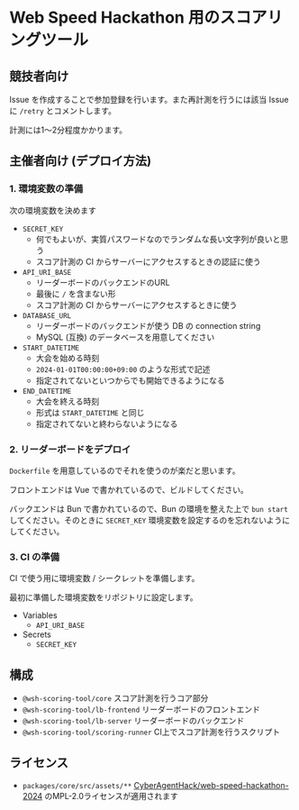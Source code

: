 # Web Speed Hackathon 用のスコアリングツール

## 競技者向け

Issue を作成することで参加登録を行います。また再計測を行うには該当 Issue に `/retry` とコメントします。

計測には1～2分程度かかります。

## 主催者向け (デプロイ方法)

### 1. 環境変数の準備

次の環境変数を決めます

- `SECRET_KEY`
  - 何でもよいが、実質パスワードなのでランダムな長い文字列が良いと思う
  - スコア計測の CI からサーバーにアクセスするときの認証に使う
- `API_URI_BASE`
  - リーダーボードのバックエンドのURL
  - 最後に `/` を含まない形
  - スコア計測の CI からサーバーにアクセスするときに使う
- `DATABASE_URL`
  - リーダーボードのバックエンドが使う DB の connection string
  - MySQL (互換) のデータベースを用意してください
- `START_DATETIME`
  - 大会を始める時刻
  - `2024-01-01T00:00:00+09:00` のような形式で記述
  - 指定されてないといつからでも開始できるようになる
- `END_DATETIME`
  - 大会を終える時刻
  - 形式は `START_DATETIME` と同じ
  - 指定されてないと終わらないようになる

### 2. リーダーボードをデプロイ

`Dockerfile` を用意しているのでそれを使うのが楽だと思います。

フロントエンドは Vue で書かれているので、ビルドしてください。

バックエンドは Bun で書かれているので、Bun の環境を整えた上で `bun start` してください。そのときに `SECRET_KEY` 環境変数を設定するのを忘れないようにしてください。

### 3. CI の準備

CI で使う用に環境変数 / シークレットを準備します。

最初に準備した環境変数をリポジトリに設定します。

- Variables
  - `API_URI_BASE`
- Secrets
  - `SECRET_KEY`

## 構成

- `@wsh-scoring-tool/core` スコア計測を行うコア部分
- `@wsh-scoring-tool/lb-frontend` リーダーボードのフロントエンド
- `@wsh-scoring-tool/lb-server` リーダーボードのバックエンド
- `@wsh-scoring-tool/scoring-runner` CI上でスコア計測を行うスクリプト

## ライセンス

- `packages/core/src/assets/**` [CyberAgentHack/web-speed-hackathon-2024](https://github.com/CyberAgentHack/web-speed-hackathon-2024) のMPL-2.0ライセンスが適用されます
